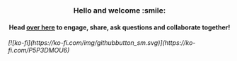 <h3 align="center">
	Hello and welcome :smile:
</h3>

<h4 align="center">
	Head <a href="https://github.com/JameyAquini/JameyAquini/discussions">over here</a> to engage, share, ask questions and collaborate together!
</h4>

<i align="center">
[![ko-fi](https://ko-fi.com/img/githubbutton_sm.svg)](https://ko-fi.com/P5P3DMOU6)
</i>
